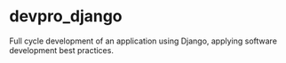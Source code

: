 # devpro_django
Full cycle development of an application using Django, applying software development best practices.
